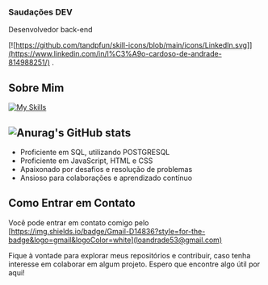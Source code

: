 ### Saudações DEV

Desenvolvedor back-end

[![https://github.com/tandpfun/skill-icons/blob/main/icons/LinkedIn.svg]](https://www.linkedin.com/in/l%C3%A9o-cardoso-de-andrade-814988251/) .

## Sobre Mim
[![My Skills](https://skillicons.dev/icons?i=html,js,nodejs,supabase,postgres,git,aws)](https://skillicons.dev)

![Anurag's GitHub stats](https://github-readme-stats.vercel.app/api?username=anuraghazra&theme=dark&show_icons=true)
- 
- Proficiente em SQL, utilizando POSTGRESQL
- Proficiente em JavaScript, HTML e CSS
- Apaixonado por desafios e resolução de problemas
- Ansioso para colaborações e aprendizado contínuo



###
## Como Entrar em Contato

Você pode entrar em contato comigo pelo [https://img.shields.io/badge/Gmail-D14836?style=for-the-badge&logo=gmail&logoColor=white](loandrade53@gmail.com)


Fique à vontade para explorar meus repositórios e contribuir, caso tenha interesse em colaborar em algum projeto. Espero que encontre algo útil por aqui!


<!--
**LeooAndrade/LeooAndrade** is a ✨ _special_ ✨ repository because its `README.md` (this file) appears on your GitHub profile.

Here are some ideas to get you started:

- 🔭 I’m currently working on ...
- 🌱 I’m currently learning ...
- 👯 I’m looking to collaborate on ...
- 🤔 I’m looking for help with ...
- 💬 Ask me about ...
- 📫 How to reach me: ...
- 😄 Pronouns: ...
- ⚡ Fun fact: ...
-->
